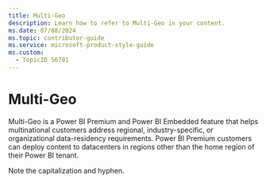 ```yaml
---
title: Multi-Geo
description: Learn how to refer to Multi-Geo in your content.
ms.date: 07/08/2024
ms.topic: contributor-guide
ms.service: microsoft-product-style-guide
ms.custom:
  - TopicID 56701
---
```



# Multi-Geo

Multi-Geo is a Power BI Premium and Power BI Embedded feature that helps multinational customers address regional, industry-specific, or organizational data-residency requirements. Power BI Premium customers can deploy content to datacenters in regions other than the home region of their Power BI tenant.

Note the capitalization and hyphen.

